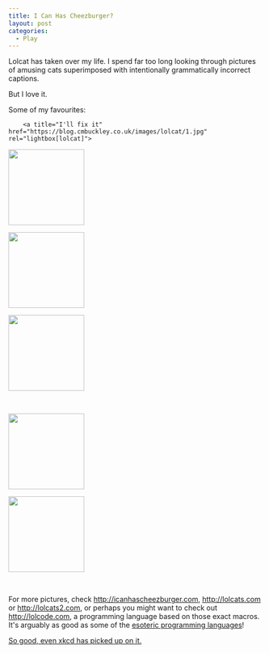 ```yaml
---
title: I Can Has Cheezburger?
layout: post
categories:
  - Play
---
```

Lolcat has taken over my life. I spend far too long looking through pictures of amusing cats superimposed with intentionally grammatically incorrect captions.

But I love it.

Some of my favourites:



		<a title="I'll fix it" href="https://blog.cmbuckley.co.uk/images/lolcat/1.jpg" rel="lightbox[lolcat]">

<div id='gallery-2' class='gallery galleryid-40 gallery-columns-3 gallery-size-thumbnail'>
  <dl class='gallery-item'>
    <dt class='gallery-icon landscape'>
      <a href='https://cmbuckley.co.uk/blog/2007/06/13/i-can-has-cheezburger/attachment/1/'><img width="150" height="150" src="https://cmbuckley.co.uk/files/2007/06/1-150x150.jpg" class="attachment-thumbnail size-thumbnail" alt="" srcset="https://cmbuckley.co.uk/files/2007/06/1-150x150.jpg 150w, https://cmbuckley.co.uk/files/2007/06/1-75x75.jpg 75w, https://cmbuckley.co.uk/files/2007/06/1-100x100.jpg 100w" sizes="(max-width: 150px) 100vw, 150px" /></a>
    </dt>
  </dl>

  <dl class='gallery-item'>
    <dt class='gallery-icon landscape'>
      <a href='https://cmbuckley.co.uk/blog/2007/06/13/i-can-has-cheezburger/attachment/2/'><img width="150" height="150" src="https://cmbuckley.co.uk/files/2007/06/2-150x150.jpg" class="attachment-thumbnail size-thumbnail" alt="" srcset="https://cmbuckley.co.uk/files/2007/06/2-150x150.jpg 150w, https://cmbuckley.co.uk/files/2007/06/2-75x75.jpg 75w, https://cmbuckley.co.uk/files/2007/06/2-100x100.jpg 100w" sizes="(max-width: 150px) 100vw, 150px" /></a>
    </dt>
  </dl>

  <dl class='gallery-item'>
    <dt class='gallery-icon portrait'>
      <a href='https://cmbuckley.co.uk/blog/2007/06/13/i-can-has-cheezburger/attachment/3/'><img width="150" height="150" src="https://cmbuckley.co.uk/files/2007/06/3-150x150.jpg" class="attachment-thumbnail size-thumbnail" alt="" srcset="https://cmbuckley.co.uk/files/2007/06/3-150x150.jpg 150w, https://cmbuckley.co.uk/files/2007/06/3-75x75.jpg 75w, https://cmbuckley.co.uk/files/2007/06/3-100x100.jpg 100w" sizes="(max-width: 150px) 100vw, 150px" /></a>
    </dt>
  </dl>

  <br style="clear: both" />

  <dl class='gallery-item'>
    <dt class='gallery-icon landscape'>
      <a href='https://cmbuckley.co.uk/blog/2007/06/13/i-can-has-cheezburger/attachment/4/'><img width="150" height="150" src="https://cmbuckley.co.uk/files/2007/06/4-150x150.jpg" class="attachment-thumbnail size-thumbnail" alt="" srcset="https://cmbuckley.co.uk/files/2007/06/4-150x150.jpg 150w, https://cmbuckley.co.uk/files/2007/06/4-75x75.jpg 75w, https://cmbuckley.co.uk/files/2007/06/4-100x100.jpg 100w" sizes="(max-width: 150px) 100vw, 150px" /></a>
    </dt>
  </dl>

  <dl class='gallery-item'>
    <dt class='gallery-icon landscape'>
      <a href='https://cmbuckley.co.uk/blog/2007/06/13/i-can-has-cheezburger/attachment/5/'><img width="150" height="150" src="https://cmbuckley.co.uk/files/2007/06/5-150x150.jpg" class="attachment-thumbnail size-thumbnail" alt="" srcset="https://cmbuckley.co.uk/files/2007/06/5-150x150.jpg 150w, https://cmbuckley.co.uk/files/2007/06/5-300x300.jpg 300w, https://cmbuckley.co.uk/files/2007/06/5-75x75.jpg 75w, https://cmbuckley.co.uk/files/2007/06/5-100x100.jpg 100w, https://cmbuckley.co.uk/files/2007/06/5.jpg 500w" sizes="(max-width: 150px) 100vw, 150px" /></a>
    </dt>
  </dl>

  <br style='clear: both' />
</div></p>

<p>
  </a>
</p>

<p>
  For more pictures, check <a href="http://icanhascheezburger.com">http://icanhascheezburger.com</a>, <a href="http://lolcats.com">http://lolcats.com</a> or <a href="http://lolcats2.com">http://lolcats2.com</a>, or perhaps you might want to check out <a href="http://lolcode.com">http://lolcode.com</a>, a programming language based on those exact macros. It's arguably as good as some of the <a href="https://en.wikipedia.org/wiki/Esoteric_programming_language">esoteric programming languages</a>!
</p>

<p>
  <ins datetime="2007-06-14T13:31:12+00:00">So good, even <a href="https://xkcd.com">xkcd</a> has <a href="https://xkcd.com/c262.html">picked up on it</a>.</ins>
</p>

